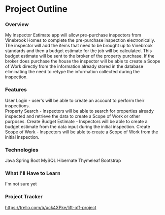 # Project Outline

### Overview
My Inspector Estimate app will allow pre-purchase inspectors from Vinebrook Homes to complete the pre-purchase inspection electronically.  The inspector will add the items that need to be brought up to Vinebrook standards and then a budget estimate for the job will be calculated.  This budget estimate will be sent to the broker of the property purchase.  If the broker does purchase the house the inspector will be able to create a Scope of Work directly from the information already stored in the database eliminating the need to retype the information collected during the inspection.

### Features
User Login - user's will be able to create an account to perform their inspections.  
Property Search - Inspectors will be able to search for properties already inspected and retrieve the data to create a Scope of Work or other purposes.
Create Budget Estimate - Inspectors will be able to create a budget estimate from the data input during the initial inspection.
Create Scope of Work - Inspectors will be able to create a Scope of Work from the initial inspection.

### Technologies
Java
Spring Boot
MySQL
Hibernate
Thymeleaf
Bootstrap

### What I'll Have to Learn
I'm not sure yet

### Project Tracker
https://trello.com/b/uck4XPke/lift-off-project
